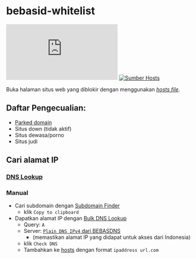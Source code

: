 # bebasid-whitelist

[![Ukuran rilis](https://img.shields.io/github/size/sekedus/bebasid-whitelist/hosts.txt?label=ukuran)](https://github.com/sekedus/bebasid-whitelist/blob/main/hosts.txt) [![Sumber Hosts](https://badgen.net/badge/github/bebasid/212529?icon&label=sumber)](https://github.com/bebasid/bebasid/blob/master/releases/hosts)
 
Buka halaman situs web yang diblokir dengan menggunakan [_hosts file_](<https://en.wikipedia.org/wiki/Hosts_(file)>).

## Daftar Pengecualian:
- [Parked domain](https://icannwiki.org/Domain_Parking)
- Situs down (tidak aktif)
- Situs dewasa/porno
- Situs judi

## Cari alamat IP
### [DNS Lookup](https://sekedus.github.io/bebasid-whitelist/dns-lookup.html)
### Manual
- Cari subdomain dengan [Subdomain Finder](https://subdomainfinder.c99.nl/)
  - klik `Copy to clipboard`
- Dapatkan alamat IP dengan [Bulk DNS Lookup](https://www.onlinednslookup.com/bulk-dns-lookup/)
  - Query: `A`
  - Server: [`Plain DNS IPv4` dari BEBASDNS](https://github.com/bebasid/bebasdns/tree/82f5b6c20bca8313385d505b1996b2f34e640c8c?tab=readme-ov-file#dns-bawaan-default)
    - (memastikan alamat IP yang didapat untuk akses dari Indonesia)
  - klik `Check DNS`
  - Tambahkan ke [hosts](https://en.wikipedia.org/wiki/Hosts_(file)) dengan format `ipaddress url.com`

<!-- ref: https://github.com/curl/curl/wiki/DNS-over-HTTPS#publicly-available-servers -->
